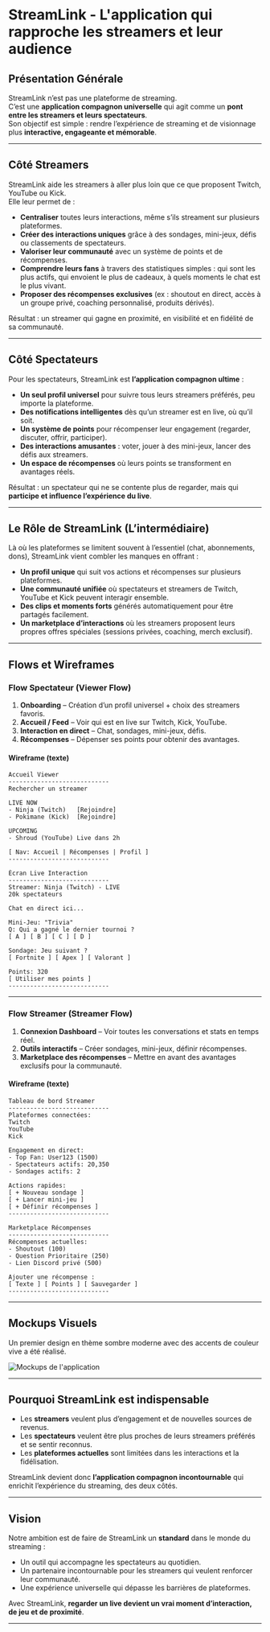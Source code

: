 # StreamLink - L'application qui rapproche les streamers et leur audience

## Présentation Générale
StreamLink n’est pas une plateforme de streaming.  
C’est une **application compagnon universelle** qui agit comme un **pont entre les streamers et leurs spectateurs**.  
Son objectif est simple : rendre l’expérience de streaming et de visionnage plus **interactive, engageante et mémorable**.  

---

## Côté Streamers
StreamLink aide les streamers à aller plus loin que ce que proposent Twitch, YouTube ou Kick.  
Elle leur permet de :  
- **Centraliser** toutes leurs interactions, même s’ils streament sur plusieurs plateformes.  
- **Créer des interactions uniques** grâce à des sondages, mini-jeux, défis ou classements de spectateurs.  
- **Valoriser leur communauté** avec un système de points et de récompenses.  
- **Comprendre leurs fans** à travers des statistiques simples : qui sont les plus actifs, qui envoient le plus de cadeaux, à quels moments le chat est le plus vivant.  
- **Proposer des récompenses exclusives** (ex : shoutout en direct, accès à un groupe privé, coaching personnalisé, produits dérivés).  

Résultat : un streamer qui gagne en proximité, en visibilité et en fidélité de sa communauté.  

---

## Côté Spectateurs
Pour les spectateurs, StreamLink est **l’application compagnon ultime** :  
- **Un seul profil universel** pour suivre tous leurs streamers préférés, peu importe la plateforme.  
- **Des notifications intelligentes** dès qu’un streamer est en live, où qu’il soit.  
- **Un système de points** pour récompenser leur engagement (regarder, discuter, offrir, participer).  
- **Des interactions amusantes** : voter, jouer à des mini-jeux, lancer des défis aux streamers.  
- **Un espace de récompenses** où leurs points se transforment en avantages réels.  

Résultat : un spectateur qui ne se contente plus de regarder, mais qui **participe et influence l’expérience du live**.  

---

## Le Rôle de StreamLink (L’intermédiaire)
Là où les plateformes se limitent souvent à l’essentiel (chat, abonnements, dons), StreamLink vient combler les manques en offrant :  
- **Un profil unique** qui suit vos actions et récompenses sur plusieurs plateformes.  
- **Une communauté unifiée** où spectateurs et streamers de Twitch, YouTube et Kick peuvent interagir ensemble.  
- **Des clips et moments forts** générés automatiquement pour être partagés facilement.  
- **Un marketplace d’interactions** où les streamers proposent leurs propres offres spéciales (sessions privées, coaching, merch exclusif).  

---

## Flows et Wireframes

### Flow Spectateur (Viewer Flow)
1. **Onboarding** – Création d’un profil universel + choix des streamers favoris.  
2. **Accueil / Feed** – Voir qui est en live sur Twitch, Kick, YouTube.  
3. **Interaction en direct** – Chat, sondages, mini-jeux, défis.  
4. **Récompenses** – Dépenser ses points pour obtenir des avantages.  

#### Wireframe (texte)
```
Accueil Viewer
----------------------------
Rechercher un streamer

LIVE NOW
- Ninja (Twitch)   [Rejoindre]
- Pokimane (Kick)  [Rejoindre]

UPCOMING
- Shroud (YouTube) Live dans 2h

[ Nav: Accueil | Récompenses | Profil ]
----------------------------
```

```
Écran Live Interaction
----------------------------
Streamer: Ninja (Twitch) - LIVE
20k spectateurs

Chat en direct ici...

Mini-Jeu: "Trivia"
Q: Qui a gagné le dernier tournoi ?
[ A ] [ B ] [ C ] [ D ]

Sondage: Jeu suivant ?
[ Fortnite ] [ Apex ] [ Valorant ]

Points: 320
[ Utiliser mes points ]
----------------------------
```

---

### Flow Streamer (Streamer Flow)
1. **Connexion Dashboard** – Voir toutes les conversations et stats en temps réel.  
2. **Outils interactifs** – Créer sondages, mini-jeux, définir récompenses.  
3. **Marketplace des récompenses** – Mettre en avant des avantages exclusifs pour la communauté.  

#### Wireframe (texte)
```
Tableau de bord Streamer
----------------------------
Plateformes connectées:
Twitch
YouTube
Kick

Engagement en direct:
- Top Fan: User123 (1500)
- Spectateurs actifs: 20,350
- Sondages actifs: 2

Actions rapides:
[ + Nouveau sondage ]
[ + Lancer mini-jeu ]
[ + Définir récompenses ]
----------------------------
```

```
Marketplace Récompenses
----------------------------
Récompenses actuelles:
- Shoutout (100)
- Question Prioritaire (250)
- Lien Discord privé (500)

Ajouter une récompense :
[ Texte ] [ Points ] [ Sauvegarder ]
----------------------------
```

---

## Mockups Visuels
Un premier design en thème sombre moderne avec des accents de couleur vive a été réalisé.  

![Mockups de l'application](A_set_of_four_mobile_app_interface_screens_for_"St.png)

---

## Pourquoi StreamLink est indispensable
- Les **streamers** veulent plus d’engagement et de nouvelles sources de revenus.  
- Les **spectateurs** veulent être plus proches de leurs streamers préférés et se sentir reconnus.  
- Les **plateformes actuelles** sont limitées dans les interactions et la fidélisation.  

StreamLink devient donc **l’application compagnon incontournable** qui enrichit l’expérience du streaming, des deux côtés.  

---

## Vision
Notre ambition est de faire de StreamLink un **standard** dans le monde du streaming :  
- Un outil qui accompagne les spectateurs au quotidien.  
- Un partenaire incontournable pour les streamers qui veulent renforcer leur communauté.  
- Une expérience universelle qui dépasse les barrières de plateformes.  

Avec StreamLink, **regarder un live devient un vrai moment d’interaction, de jeu et de proximité**.  

---
